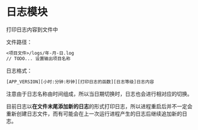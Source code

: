 # 日志模块

打印日志内容到文件中

文件路径：

~~~txt
<项目文件>/logs/年-月-日.log
// TODO... 设置输出项目名称
~~~

日志格式：

~~~txt
[APP_VERSION][小时:分钟:秒钟][打印日志的函数][日志等级]日志内容
~~~

注意由于日志名称由时间组成，所以当日期切换时，日志也会进行相对应的切换。

目前日志以**在文件末尾添加新的日志**的形式打印日志，所以进程重启后并不一定会重新创建日志文件，而有可能会在上一次运行进程产生的日志后继续追加新的日志。